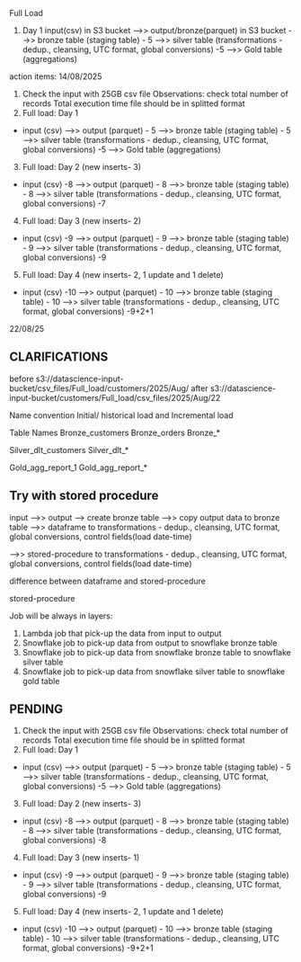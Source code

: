 Full Load 
1. Day 1 
input(csv) in S3 bucket -->> output/bronze(parquet) in S3 bucket 
                        -->> bronze table (staging table) - 5
                        -->> silver table (transformations - dedup., cleansing, UTC format, global conversions) -5 
                        -->> Gold table (aggregations) 

action items:
14/08/2025
1. Check the input with 25GB csv file 
Observations: 
check total number of records 
Total execution time 
file should be in splitted format
2. Full load: Day 1 
- input (csv) -->> output (parquet) - 5
              -->> bronze table (staging table) - 5
              -->> silver table (transformations - dedup., cleansing, UTC format, global conversions) -5 
              -->> Gold table (aggregations) 
3. Full load: Day 2 (new inserts- 3) 
- input (csv) -8 -->> output (parquet) - 8
              -->> bronze table (staging table) - 8 
              -->> silver table (transformations - dedup., cleansing, UTC format, global conversions) -7 
4. Full load: Day 3 (new inserts- 2) 
- input (csv) -9 -->> output (parquet) - 9
              -->> bronze table (staging table) - 9 
              -->> silver table (transformations - dedup., cleansing, UTC format, global conversions) -9 
5. Full load: Day 4 (new inserts- 2, 1 update and 1 delete) 
- input (csv) -10 -->> output (parquet) - 10
              -->> bronze table (staging table) - 10 
              -->> silver table (transformations - dedup., cleansing, UTC format, global conversions) -9+2+1 

22/08/25

CLARIFICATIONS
--------------
before
s3://datascience-input-bucket/csv_files/Full_load/customers/2025/Aug/
after
s3://datascience-input-bucket/customers/Full_load/csv_files/2025/Aug/22

Name convention
Initial/ historical load
and
Incremental load

Table Names
Bronze_customers
Bronze_orders
Bronze_*

Silver_dlt_customers
Silver_dlt_*

Gold_agg_report_1
Gold_agg_report_*

Try with stored procedure
-------------------------
input -->> output --> create bronze table -->> copy output data to bronze table 
-->> dataframe to transformations - dedup., cleansing, UTC format, global conversions, control fields(load date-time)

-->> stored-procedure to transformations - dedup., cleansing, UTC format, global conversions, control fields(load date-time)

difference between dataframe and stored-procedure

stored-procedure

Job will be always in layers:
1. Lambda job that pick-up the data from input to output
2. Snowflake job to pick-up data from output to snowflake bronze table
3. Snowflake job to pick-up data from snowflake bronze table to snowflake silver table 
4. Snowflake job to pick-up data from snowflake silver table to snowflake gold table
 
PENDING
-------

1. Check the input with 25GB csv file 
Observations: 
check total number of records 
Total execution time 
file should be in splitted format
2. Full load: Day 1 
- input (csv) -->> output (parquet) - 5
              -->> bronze table (staging table) - 5
              -->> silver table (transformations - dedup., cleansing, UTC format, global conversions) -5 
              -->> Gold table (aggregations) 
3. Full load: Day 2 (new inserts- 3) 
- input (csv) -8 -->> output (parquet) - 8
              -->> bronze table (staging table) - 8 
              -->> silver table (transformations - dedup., cleansing, UTC format, global conversions) -8 
4. Full load: Day 3 (new inserts- 1) 
- input (csv) -9 -->> output (parquet) - 9
              -->> bronze table (staging table) - 9 
              -->> silver table (transformations - dedup., cleansing, UTC format, global conversions) -9 
5. Full load: Day 4 (new inserts- 2, 1 update and 1 delete) 
- input (csv) -10 -->> output (parquet) - 10
              -->> bronze table (staging table) - 10 
              -->> silver table (transformations - dedup., cleansing, UTC format, global conversions) -9+2+1 
        

